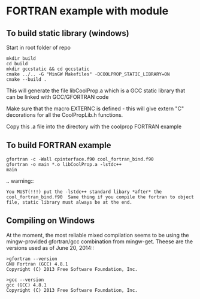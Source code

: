 FORTRAN example with module
===========================

To build static library (windows)
---------------------------------

Start in root folder of repo

    mkdir build
    cd build
    mkdir gccstatic && cd gccstatic
    cmake ../.. -G "MinGW Makefiles" -DCOOLPROP_STATIC_LIBRARY=ON
    cmake --build .

This will generate the file libCoolProp.a which is a GCC static library that can be linked with GCC/GFORTRAN code

Make sure that the macro EXTERNC is defined - this will give extern "C" decorations for all the CoolPropLib.h functions.

Copy this .a file into the directory with the coolprop FORTRAN example

To build FORTRAN example
------------------------

    gfortran -c -Wall cpinterface.f90 cool_fortran_bind.f90
    gfortran -o main *.o libCoolProp.a -lstdc++
    main
    
.. warning::

    You MUST(!!!) put the -lstdc++ standard libary *after* the cool_fortran_bind.f90  Same thing if you compile the fortran to object file, static library must always be at the end.

Compiling on Windows
--------------------

At the moment, the most reliable mixed compilation seems to be using the mingw-provided gfortran/gcc combination from mingw-get.  Theese are the versions used as of June 20, 2014::

    >gfortran --version
    GNU Fortran (GCC) 4.8.1
    Copyright (C) 2013 Free Software Foundation, Inc.

    >gcc --version
    gcc (GCC) 4.8.1
    Copyright (C) 2013 Free Software Foundation, Inc.